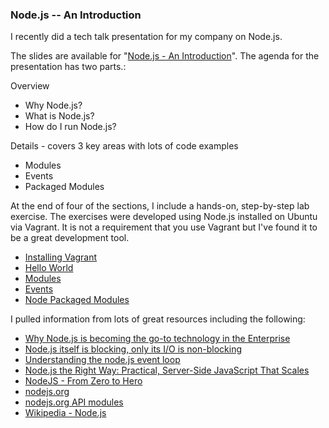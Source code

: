 ### Node.js -- An Introduction

I recently did a tech talk presentation for my company on Node.js.

The slides are available for "[Node.js - An Introduction](http://slides.com/rkiel/node-js-intro#/)".
The agenda for the presentation has two parts.:

Overview
* Why Node.js?
* What is Node.js?
* How do I run Node.js?

Details - covers 3 key areas with lots of code examples
* Modules
* Events
* Packaged Modules

At the end of four of the sections, I include a hands-on, step-by-step lab exercise.
The exercises were developed using Node.js installed on Ubuntu via Vagrant.
It is not a requirement that you use Vagrant but I've found it to be a great development tool.

* [Installing Vagrant](https://github.com/rkiel/node-intro/wiki/Lab-:-Installing-Vagrant)
* [Hello World](https://github.com/rkiel/node-intro/wiki/Lab--:--Hello-World)
* [Modules](https://github.com/rkiel/node-intro/wiki/Lab-:-Modules)
* [Events](https://github.com/rkiel/node-intro/wiki/Lab-:-Events)
* [Node Packaged Modules](https://github.com/rkiel/node-intro/wiki/Lab-:-npm)

I pulled information from lots of great resources including the following: 

* [Why Node.js is becoming the go-to technology in the Enterprise](http://www.nearform.com/nodecrunch/node-js-becoming-go-technology-enterprise#.VAHg5mRdUSg)
* [Node.js itself is blocking, only its I/O is non-blocking](http://greenash.net.au/thoughts/2012/11/nodejs-itself-is-blocking-only-its-io-is-non-blocking/)
* [Understanding the node.js event loop](http://blog.mixu.net/2011/02/01/understanding-the-node-js-event-loop/)
* [Node.js the Right Way: Practical, Server-Side JavaScript That Scales](https://pragprog.com/book/jwnode/node-js-the-right-way)
* [NodeJS - From Zero to Hero](http://johanndutoit.net/presentations/2013/05/node-meetup-intro-29-may-2013/)
* [nodejs.org](http://nodejs.org/)
* [nodejs.org API modules](http://nodejs.org/api/modules.html)
* [Wikipedia - Node.js](http://en.wikipedia.org/wiki/Node.js)
